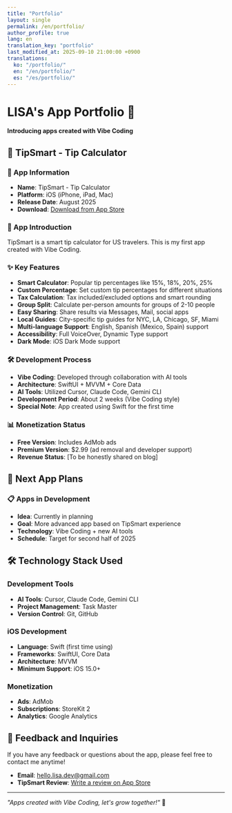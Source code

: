 ```yaml
---
title: "Portfolio"
layout: single
permalink: /en/portfolio/
author_profile: true
lang: en
translation_key: "portfolio"
last_modified_at: 2025-09-10 21:00:00 +0900
translations:
  ko: "/portfolio/"
  en: "/en/portfolio/"
  es: "/es/portfolio/"
---
```


# LISA's App Portfolio 📱

**Introducing apps created with Vibe Coding**

## 🚀 TipSmart - Tip Calculator

### 📱 App Information
- **Name**: TipSmart - Tip Calculator
- **Platform**: iOS (iPhone, iPad, Mac)
- **Release Date**: August 2025
- **Download**: [Download from App Store](https://apps.apple.com/app/tipsmart-tip-calculator/id6749946714)

### 🎯 App Introduction
TipSmart is a smart tip calculator for US travelers. This is my first app created with Vibe Coding.

### ✨ Key Features
- **Smart Calculator**: Popular tip percentages like 15%, 18%, 20%, 25%
- **Custom Percentage**: Set custom tip percentages for different situations
- **Tax Calculation**: Tax included/excluded options and smart rounding
- **Group Split**: Calculate per-person amounts for groups of 2-10 people
- **Easy Sharing**: Share results via Messages, Mail, social apps
- **Local Guides**: City-specific tip guides for NYC, LA, Chicago, SF, Miami
- **Multi-language Support**: English, Spanish (Mexico, Spain) support
- **Accessibility**: Full VoiceOver, Dynamic Type support
- **Dark Mode**: iOS Dark Mode support

### 🛠️ Development Process
- **Vibe Coding**: Developed through collaboration with AI tools
- **Architecture**: SwiftUI + MVVM + Core Data
- **AI Tools**: Utilized Cursor, Claude Code, Gemini CLI
- **Development Period**: About 2 weeks (Vibe Coding style)
- **Special Note**: App created using Swift for the first time

### 📊 Monetization Status
- **Free Version**: Includes AdMob ads
- **Premium Version**: $2.99 (ad removal and developer support)
- **Revenue Status**: [To be honestly shared on blog]

## 🔮 Next App Plans

### 📋 Apps in Development
- **Idea**: Currently in planning
- **Goal**: More advanced app based on TipSmart experience
- **Technology**: Vibe Coding + new AI tools
- **Schedule**: Target for second half of 2025

## 🛠️ Technology Stack Used

### Development Tools
- **AI Tools**: Cursor, Claude Code, Gemini CLI
- **Project Management**: Task Master
- **Version Control**: Git, GitHub

### iOS Development
- **Language**: Swift (first time using)
- **Frameworks**: SwiftUI, Core Data
- **Architecture**: MVVM
- **Minimum Support**: iOS 15.0+

### Monetization
- **Ads**: AdMob
- **Subscriptions**: StoreKit 2
- **Analytics**: Google Analytics

## 💬 Feedback and Inquiries

If you have any feedback or questions about the app, please feel free to contact me anytime!

- **Email**: [hello.lisa.dev@gmail.com](mailto:hello.lisa.dev@gmail.com)
- **TipSmart Review**: [Write a review on App Store](https://apps.apple.com/app/tipsmart-tip-calculator/id6749946714)

---

*"Apps created with Vibe Coding, let's grow together!"* 🎵